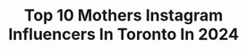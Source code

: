 ---
title: Top 10 Mothers Instagram Influencers In Toronto In 2024
description: >-
  Find top mothers Instagram influencers in Toronto in 2024. Most popular hashtags: #toronto #fyp #momlife #ootd.
platform: Instagram
hits: 27
text_top: Discover the best Instagram profiles on inBeat.
text_bottom: Our database aggregates 27 Instagram influencers like this in Toronto, Canada for you to contact.
profiles:
  - username: "emiliejanefish"
    fullname: >-
      EMILIE  I  Content Creator
    bio: >-
      Your Canadian reel queen Sharing local and women run brands Millennial mama outfit inspo Let’s make magic 🪄Partnerships 📧 emiliejanefish@gmail.com
    location: "Canada"
    followers: 7823
    engagement: 494
    commentsToLikes: 0.579415
    id: cl94a4uradlha0i239wuuoyrk
    verified: false
    hashtags: "#sunday, #ootd, #tuesday, #springbreak"
  - username: "rhegadoo"
    fullname: >-
      Rhea Gadoo
    bio: >-
      🎟️ museum of moments | 👩‍💻 data | 📍toronto 🎞️ lifestyle • beauty • life • skincare 📼Subscribe to my youtube channel ⬇️ 📧: rheagadoo.work@gmail.com
    location: "Canada"
    followers: 25751
    engagement: 720
    commentsToLikes: 0.016631
    id: clq3s04l5wkv60k081xc3gmny
    verified: false
    hashtags: "#home, #office, #canada, #explore"
  - username: "hektickz"
    fullname: >-
      Janarth Loganathan 🍥🏯
    bio: >-
      🧔🏾 私は前進し続けます 🥀 RIP Harish #LLH 📍 Toronto 📸 @hekticklens 📩 DM: @hekticklens or E-Mail for Inquiries.
    location: "Canada"
    followers: 11035
    engagement: 661
    commentsToLikes: 0.076618
    id: ck600kpfmds890i14ixub1bdd
    verified: false
    hashtags: "#ff7, #toronto, #finalfantasy7, #afterhours"
  - username: "lorifabrizio"
    fullname: >-
      Lori Fabrizio
    bio: >-
      Mother. Artist. Creator. Heart Driven. GLAM & TAN BOOKINGS ➡️ @bylorifabrizio Toronto 🤍💄💫
    location: "Canada"
    followers: 5972
    engagement: 344
    commentsToLikes: 0.160765
    id: ck5zkaxkvj53n0i146ga4jew6
    verified: false
    hashtags: "#sahm, #cleanbeauty, #motd, #2021"
  - username: "trishstratuscom"
    fullname: >-
      Trish Stratus
    bio: >-
      GOAT Mother 🚫 Sidekick
    location: "Canada"
    followers: 2190619
    engagement: 98
    commentsToLikes: 0.008710
    id: ck0tub0vk6ead0i191pip6w32
    verified: true
    hashtags: "#bitebackwiththestack, #linkinbio, #cgt, #badgirltour"
  - username: "torontofood"
    fullname: >-
      Toronto Food
    bio: >-
      TORONTO FOOD Eater | Blogger | Content Creator | 📧: torontofood85@gmail.com #torontofood #toronto
    location: "Canada"
    followers: 71332
    engagement: 45
    commentsToLikes: 0.045436
    id: clj5w4zt3o13g0j08er36f5yb
    verified: false
    hashtags: "#patio, #cafe, #comfortfood, #toronto"
  - username: "scarletoneill"
    fullname: >-
      Scarlet | Toronto Photographer
    bio: >-
      • photographer • storyteller • wife • mother • documenting weddings, love & life • empowering women through images •
    location: "Canada"
    followers: 22501
    engagement: 412
    commentsToLikes: 0.191666
    id: ck14i2esydau50i19b2w3rumu
    verified: false
    hashtags: "#portraitcollective, #bridemag, #loveintentionally, #chasinglight"
  - username: "impressionsbyannuj"
    fullname: >-
      𝐈𝐌𝐏𝐑𝐄𝐒𝐒𝐈𝐎𝐍𝐒 𝐁𝐘 𝐀𝐍𝐍𝐔𝐉
    bio: >-
      International Wedding Photographer | Toronto | Canon | VisionArt Book Partner | Magmod Ambassador | WPPI, Fearless, SLR Lounge, & MyWed Award Winner
    location: "Canada"
    followers: 35235
    engagement: 362
    commentsToLikes: 0.022580
    id: ck0vyqx1u5co20i19usjmvvoe
    verified: false
    hashtags: "#hindubride, #silhouette, #fearlessphotographer, #weddingphotography"
  - username: "through_my_scorpio_eyes"
    fullname: >-
      Tina 🇨🇦🇮🇹😈🖤
    bio: >-
      Not a professional photographer📱 Just ❤ taking photos and sharing Mother of a gorgeous daughter 👭 💖 "PLZ DON’T FOLLOW JUST TO UNFOLLOW"😒🙄
    location: "Canada"
    followers: 6691
    engagement: 915
    commentsToLikes: 0.444344
    id: ck8tck90czp7v0j784ohx3iht
    verified: false
    hashtags: "#6ixclx, #curiocitytoronto, #lovetdot, #6ixwalks"
  - username: "earthlydaily"
    fullname: >-
      Nature | Travel | Love
    bio: >-
      Inspiring and encouraging people to travel and love our mother nature 🌹✨🌹 ©️ Copyright reserved to all owners. #earthlydaily
    location: "Canada"
    followers: 85
    engagement: 58544
    commentsToLikes: 0.502183
    id: ck6u28b9tqbga0j71mh407axg
    verified: false
    hashtags: "#natureshots, #photography, #beach, #naturelovers"
---